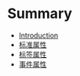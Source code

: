 # Summary

* [Introduction](README.md)
* [标准属性](attribute_base.md)
* [标签属性](attribute_label.md)
* [事件属性](attribute_event.md)

